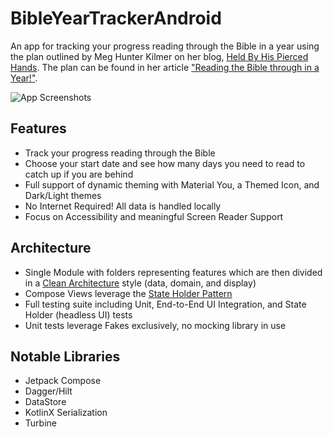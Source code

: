 # BibleYearTrackerAndroid

An app for tracking your progress reading through the Bible in a year using the plan outlined by Meg Hunter Kilmer on her blog, [Held By His Pierced Hands](https://www.piercedhands.com/). The plan can be found in her article ["Reading the Bible through in a Year!"](https://www.piercedhands.com/reading-bible-year/).

![App Screenshots](https://github.com/dladukedev/BibleYearTrackerAndroid/assets/24884122/2d7931e6-4c11-4930-9e45-deb87f7809f5)


## Features
- Track your progress reading through the Bible
- Choose your start date and see how many days you need to read to catch up if you are behind
- Full support of dynamic theming with Material You, a Themed Icon, and Dark/Light themes
- No Internet Required! All data is handled locally
- Focus on Accessibility and meaningful Screen Reader Support

## Architecture
- Single Module with folders representing features which are then divided in a [Clean Architecture](https://blog.cleancoder.com/uncle-bob/2012/08/13/the-clean-architecture.html) style (data, domain, and display)
- Compose Views leverage the [State Holder Pattern](https://dladukedev.com/articles/006_stateholders/)
- Full testing suite including Unit, End-to-End UI Integration, and State Holder (headless UI) tests
- Unit tests leverage Fakes exclusively, no mocking library in use

## Notable Libraries
- Jetpack Compose
- Dagger/Hilt
- DataStore
- KotlinX Serialization
- Turbine
